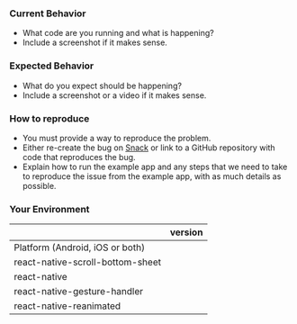 ### Current Behavior

- What code are you running and what is happening?
- Include a screenshot if it makes sense.

### Expected Behavior

- What do you expect should be happening?
- Include a screenshot or a video if it makes sense.

### How to reproduce

- You must provide a way to reproduce the problem.
- Either re-create the bug on [Snack](https://snack.expo.io) or link to a GitHub repository with code that reproduces the bug.
- Explain how to run the example app and any steps that we need to take to reproduce the issue from the example app, with as much details as possible.

### Your Environment

|                                   | version
| ----------------                  | -------
| Platform (Android, iOS or both)   |
| react-native-scroll-bottom-sheet  |
| react-native                      |
| react-native-gesture-handler      |
| react-native-reanimated           |


